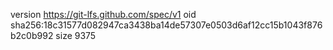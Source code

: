 version https://git-lfs.github.com/spec/v1
oid sha256:18c31577d082947ca3438ba14de57307e0503d6af12cc15b1043f876b2c0b992
size 9375
